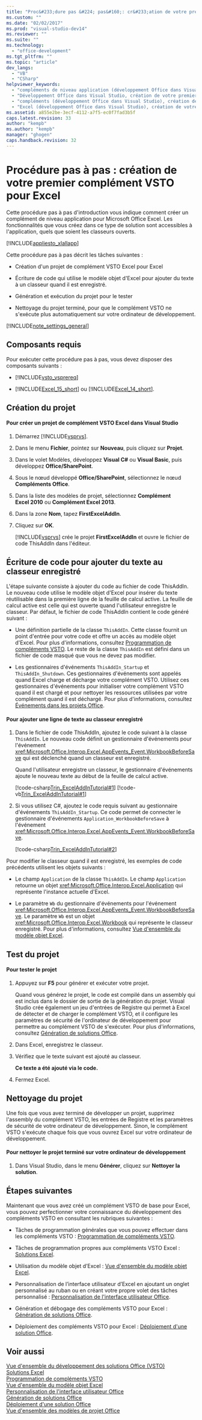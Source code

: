 ```yaml
---
title: "Proc&#233;dure pas &#224; pas&#160;: cr&#233;ation de votre premier compl&#233;ment VSTO pour Excel | Microsoft Docs"
ms.custom: ""
ms.date: "02/02/2017"
ms.prod: "visual-studio-dev14"
ms.reviewer: ""
ms.suite: ""
ms.technology: 
  - "office-development"
ms.tgt_pltfrm: ""
ms.topic: "article"
dev_langs: 
  - "VB"
  - "CSharp"
helpviewer_keywords: 
  - "compléments de niveau application (développement Office dans Visual Studio), création de votre premier projet"
  - "Développement Office dans Visual Studio, création de votre premier projet"
  - "compléments (développement Office dans Visual Studio), création de votre premier projet"
  - "Excel (développement Office dans Visual Studio), création de votre premier projet"
ms.assetid: a855e2be-3ecf-4112-a7f5-ec0f7fad3b5f
caps.latest.revision: 33
author: "kempb"
ms.author: "kempb"
manager: "ghogen"
caps.handback.revision: 32
---
```

# Proc&#233;dure pas &#224; pas&#160;: cr&#233;ation de votre premier compl&#233;ment VSTO pour Excel
  Cette procédure pas à pas d'introduction vous indique comment créer un complément de niveau application pour Microsoft Office Excel. Les fonctionnalités que vous créez dans ce type de solution sont accessibles à l'application, quels que soient les classeurs ouverts.  
  
 [!INCLUDE[appliesto_xlallapp](../vsto/includes/appliesto-xlallapp-md.md)]  
  
 Cette procédure pas à pas décrit les tâches suivantes :  
  
-   Création d'un projet de complément VSTO Excel pour Excel  
  
-   Écriture de code qui utilise le modèle objet d'Excel pour ajouter du texte à un classeur quand il est enregistré.  
  
-   Génération et exécution du projet pour le tester  
  
-   Nettoyage du projet terminé, pour que le complément VSTO ne s'exécute plus automatiquement sur votre ordinateur de développement.  
  
 [!INCLUDE[note_settings_general](../sharepoint/includes/note-settings-general-md.md)]  
  
## Composants requis  
 Pour exécuter cette procédure pas à pas, vous devez disposer des composants suivants :  
  
-   [!INCLUDE[vsto_vsprereq](../vsto/includes/vsto-vsprereq-md.md)]  
  
-   [!INCLUDE[Excel_15_short](../vsto/includes/excel-15-short-md.md)] ou [!INCLUDE[Excel_14_short](../vsto/includes/excel-14-short-md.md)].  
  
## Création du projet  
  
#### Pour créer un projet de complément VSTO Excel dans Visual Studio  
  
1.  Démarrez [!INCLUDE[vsprvs](../sharepoint/includes/vsprvs-md.md)].  
  
2.  Dans le menu **Fichier**, pointez sur **Nouveau**, puis cliquez sur **Projet**.  
  
3.  Dans le volet Modèles, développez **Visual C\#** ou **Visual Basic**, puis développez **Office\/SharePoint**.  
  
4.  Sous le nœud développé **Office\/SharePoint**, sélectionnez le nœud **Compléments Office**.  
  
5.  Dans la liste des modèles de projet, sélectionnez **Complément Excel 2010** ou **Complément Excel 2013**.  
  
6.  Dans la zone **Nom**, tapez **FirstExcelAddIn**.  
  
7.  Cliquez sur **OK**.  
  
     [!INCLUDE[vsprvs](../sharepoint/includes/vsprvs-md.md)] crée le projet **FirstExcelAddIn** et ouvre le fichier de code ThisAddIn dans l'éditeur.  
  
## Écriture de code pour ajouter du texte au classeur enregistré  
 L'étape suivante consiste à ajouter du code au fichier de code ThisAddIn. Le nouveau code utilise le modèle objet d'Excel pour insérer du texte réutilisable dans la première ligne de la feuille de calcul active. La feuille de calcul active est celle qui est ouverte quand l'utilisateur enregistre le classeur. Par défaut, le fichier de code ThisAddIn contient le code généré suivant :  
  
-   Une définition partielle de la classe `ThisAddIn`. Cette classe fournit un point d'entrée pour votre code et offre un accès au modèle objet d'Excel. Pour plus d'informations, consultez [Programmation de compléments VSTO](../vsto/programming-vsto-add-ins.md). Le reste de la classe `ThisAddIn` est défini dans un fichier de code masqué que vous ne devez pas modifier.  
  
-   Les gestionnaires d'événements `ThisAddIn_Startup` et `ThisAddIn_Shutdown`. Ces gestionnaires d'événements sont appelés quand Excel charge et décharge votre complément VSTO. Utilisez ces gestionnaires d'événements pour initialiser votre complément VSTO quand il est chargé et pour nettoyer les ressources utilisées par votre complément quand il est déchargé. Pour plus d'informations, consultez [Événements dans les projets Office](../vsto/events-in-office-projects.md).  
  
#### Pour ajouter une ligne de texte au classeur enregistré  
  
1.  Dans le fichier de code ThisAddIn, ajoutez le code suivant à la classe `ThisAddIn`. Le nouveau code définit un gestionnaire d'événements pour l'événement <xref:Microsoft.Office.Interop.Excel.AppEvents_Event.WorkbookBeforeSave> qui est déclenché quand un classeur est enregistré.  
  
     Quand l'utilisateur enregistre un classeur, le gestionnaire d'événements ajoute le nouveau texte au début de la feuille de calcul active.  
  
     [!code-csharp[Trin_ExcelAddInTutorial#1](../snippets/csharp/VS_Snippets_OfficeSP/Trin_ExcelAddInTutorial/CS/ThisAddIn.cs#1)]
     [!code-vb[Trin_ExcelAddInTutorial#1](../snippets/visualbasic/VS_Snippets_OfficeSP/Trin_ExcelAddInTutorial/VB/ThisAddIn.vb#1)]  
  
2.  Si vous utilisez C\#, ajoutez le code requis suivant au gestionnaire d'événements `ThisAddIn_Startup`. Ce code permet de connecter le gestionnaire d'événements `Application_WorkbookBeforeSave` à l'événement <xref:Microsoft.Office.Interop.Excel.AppEvents_Event.WorkbookBeforeSave>.  
  
     [!code-csharp[Trin_ExcelAddInTutorial#2](../snippets/csharp/VS_Snippets_OfficeSP/Trin_ExcelAddInTutorial/CS/ThisAddIn.cs#2)]  
  
 Pour modifier le classeur quand il est enregistré, les exemples de code précédents utilisent les objets suivants :  
  
-   Le champ `Application` de la classe `ThisAddIn`. Le champ `Application` retourne un objet <xref:Microsoft.Office.Interop.Excel.Application> qui représente l'instance actuelle d'Excel.  
  
-   Le paramètre `Wb` du gestionnaire d'événements pour l'événement <xref:Microsoft.Office.Interop.Excel.AppEvents_Event.WorkbookBeforeSave>. Le paramètre `Wb` est un objet <xref:Microsoft.Office.Interop.Excel.Workbook> qui représente le classeur enregistré. Pour plus d'informations, consultez [Vue d'ensemble du modèle objet Excel](../vsto/excel-object-model-overview.md).  
  
## Test du projet  
  
#### Pour tester le projet  
  
1.  Appuyez sur **F5** pour générer et exécuter votre projet.  
  
     Quand vous générez le projet, le code est compilé dans un assembly qui est inclus dans le dossier de sortie de la génération du projet. Visual Studio crée également un jeu d'entrées de Registre qui permet à Excel de détecter et de charger le complément VSTO, et il configure les paramètres de sécurité de l'ordinateur de développement pour permettre au complément VSTO de s'exécuter. Pour plus d'informations, consultez [Génération de solutions Office](../vsto/building-office-solutions.md).  
  
2.  Dans Excel, enregistrez le classeur.  
  
3.  Vérifiez que le texte suivant est ajouté au classeur.  
  
     **Ce texte a été ajouté via le code.**  
  
4.  Fermez Excel.  
  
## Nettoyage du projet  
 Une fois que vous avez terminé de développer un projet, supprimez l'assembly du complément VSTO, les entrées de Registre et les paramètres de sécurité de votre ordinateur de développement. Sinon, le complément VSTO s'exécute chaque fois que vous ouvrez Excel sur votre ordinateur de développement.  
  
#### Pour nettoyer le projet terminé sur votre ordinateur de développement  
  
1.  Dans Visual Studio, dans le menu **Générer**, cliquez sur **Nettoyer la solution**.  
  
## Étapes suivantes  
 Maintenant que vous avez créé un complément VSTO de base pour Excel, vous pouvez perfectionner votre connaissance du développement des compléments VSTO en consultant les rubriques suivantes :  
  
-   Tâches de programmation générales que vous pouvez effectuer dans les compléments VSTO : [Programmation de compléments VSTO](../vsto/programming-vsto-add-ins.md).  
  
-   Tâches de programmation propres aux compléments VSTO Excel : [Solutions Excel](../vsto/excel-solutions.md).  
  
-   Utilisation du modèle objet d’Excel : [Vue d'ensemble du modèle objet Excel](../vsto/excel-object-model-overview.md).  
  
-   Personnalisation de l’interface utilisateur d’Excel en ajoutant un onglet personnalisé au ruban ou en créant votre propre volet des tâches personnalisé : [Personnalisation de l'interface utilisateur Office](../vsto/office-ui-customization.md).  
  
-   Génération et débogage des compléments VSTO pour Excel : [Génération de solutions Office](../vsto/building-office-solutions.md).  
  
-   Déploiement des compléments VSTO pour Excel : [Déploiement d'une solution Office](../vsto/deploying-an-office-solution.md).  
  
## Voir aussi  
 [Vue d'ensemble du développement des solutions Office &#40;VSTO&#41;](../vsto/office-solutions-development-overview-vsto.md)   
 [Solutions Excel](../vsto/excel-solutions.md)   
 [Programmation de compléments VSTO](../vsto/programming-vsto-add-ins.md)   
 [Vue d'ensemble du modèle objet Excel](../vsto/excel-object-model-overview.md)   
 [Personnalisation de l'interface utilisateur Office](../vsto/office-ui-customization.md)   
 [Génération de solutions Office](../vsto/building-office-solutions.md)   
 [Déploiement d'une solution Office](../vsto/deploying-an-office-solution.md)   
 [Vue d'ensemble des modèles de projet Office](../vsto/office-project-templates-overview.md)  
  
  